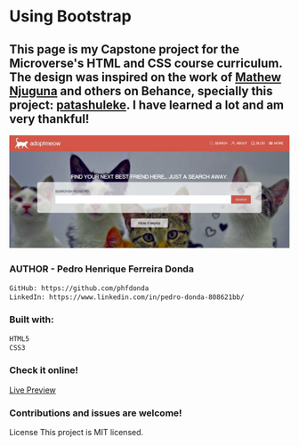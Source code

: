 # Using Bootstrap

 ## This page is my Capstone project for the Microverse's HTML and CSS course curriculum. The design was inspired on the work of [Mathew Njuguna](https://www.behance.net/mathewnjuguna) and others on Behance, specially this project: [patashuleke](https://www.behance.net/gallery/25563385/PatashuleKE). I have learned a lot and am very thankful!


![Screenshot](./resources/screenshot-main-page.jpg)

  ### AUTHOR - Pedro Henrique Ferreira Donda
    GitHub: https://github.com/phfdonda
    LinkedIn: https://www.linkedin.com/in/pedro-donda-808621bb/

### Built with:
    HTML5
    CSS3

### Check it online!

  [Live Preview]()

### Contributions and issues are welcome!


License
This project is MIT licensed.
